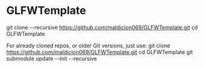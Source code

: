# GLFWTemplate
git clone --recursive https://github.com/maldicion069/GLFWTemplate.git
cd GLFWTemplate

For already cloned repos, or older Git versions, just use:
git clone https://github.com/maldicion069/GLFWTemplate.git
cd GLFWTemplate
git submodule update --init --recursive
